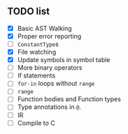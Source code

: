 ## TODO list

- [x] Basic AST Walking
- [x] Proper error reporting
- [ ] `ConstantType`s
- [x] File watching
- [x] Update symbols in symbol table
- [ ] More binary operators
- [ ] If statements
- [ ] `for-in` loops without `range`
- [ ] `range`
- [ ] Function bodies and Function types
- [ ] Type annotations in `@`.
- [ ] IR
- [ ] Compile to C
